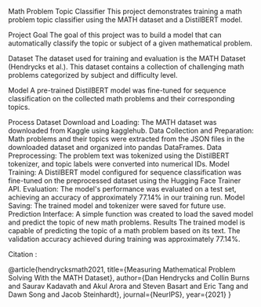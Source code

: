 Math Problem Topic Classifier
This project demonstrates training a math problem topic classifier using the MATH dataset and a DistilBERT model.

Project Goal
The goal of this project was to build a model that can automatically classify the topic or subject of a given mathematical problem.

Dataset
The dataset used for training and evaluation is the MATH Dataset (Hendrycks et al.). This dataset contains a collection of challenging math problems categorized by subject and difficulty level.

Model
A pre-trained DistilBERT model was fine-tuned for sequence classification on the collected math problems and their corresponding topics.

Process
Dataset Download and Loading: The MATH dataset was downloaded from Kaggle using kagglehub.
Data Collection and Preparation: Math problems and their topics were extracted from the JSON files in the downloaded dataset and organized into pandas DataFrames.
Data Preprocessing: The problem text was tokenized using the DistilBERT tokenizer, and topic labels were converted into numerical IDs.
Model Training: A DistilBERT model configured for sequence classification was fine-tuned on the preprocessed dataset using the Hugging Face Trainer API.
Evaluation: The model's performance was evaluated on a test set, achieving an accuracy of approximately 77.14% in our training run.
Model Saving: The trained model and tokenizer were saved for future use.
Prediction Interface: A simple function was created to load the saved model and predict the topic of new math problems.
Results
The trained model is capable of predicting the topic of a math problem based on its text. The validation accuracy achieved during training was approximately 77.14%.

Citation  :

@article{hendrycksmath2021,
  title={Measuring Mathematical Problem Solving With the MATH Dataset},
  author={Dan Hendrycks and Collin Burns and Saurav Kadavath and Akul Arora and Steven Basart and Eric Tang and Dawn Song and Jacob Steinhardt},
  journal={NeurIPS},
  year={2021}
}
